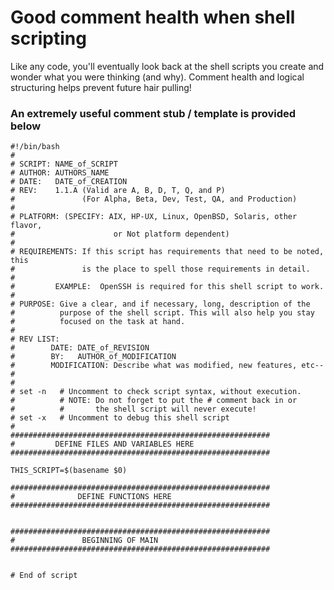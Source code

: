 # Good comment health when shell scripting

Like any code, you'll eventually look back at the shell scripts you create and wonder what you were thinking (and why). Comment health and logical structuring helps prevent future hair pulling!

### An extremely useful comment stub / template is provided below

```
#!/bin/bash
#
# SCRIPT: NAME_of_SCRIPT
# AUTHOR: AUTHORS_NAME
# DATE:   DATE_of_CREATION
# REV:    1.1.A (Valid are A, B, D, T, Q, and P)
#               (For Alpha, Beta, Dev, Test, QA, and Production)
#
# PLATFORM: (SPECIFY: AIX, HP-UX, Linux, OpenBSD, Solaris, other flavor, 
#                      or Not platform dependent)
#
# REQUIREMENTS: If this script has requirements that need to be noted, this
#               is the place to spell those requirements in detail. 
#
#         EXAMPLE:  OpenSSH is required for this shell script to work.
#
# PURPOSE: Give a clear, and if necessary, long, description of the
#          purpose of the shell script. This will also help you stay
#          focused on the task at hand.
#
# REV LIST:
#        DATE: DATE_of_REVISION
#        BY:   AUTHOR_of_MODIFICATION
#        MODIFICATION: Describe what was modified, new features, etc--
#
#
# set -n   # Uncomment to check script syntax, without execution.
#          # NOTE: Do not forget to put the # comment back in or
#          #       the shell script will never execute!
# set -x   # Uncomment to debug this shell script
#
##########################################################
#         DEFINE FILES AND VARIABLES HERE
##########################################################

THIS_SCRIPT=$(basename $0)

##########################################################
#              DEFINE FUNCTIONS HERE
##########################################################
 

##########################################################
#               BEGINNING OF MAIN
##########################################################


# End of script
```


